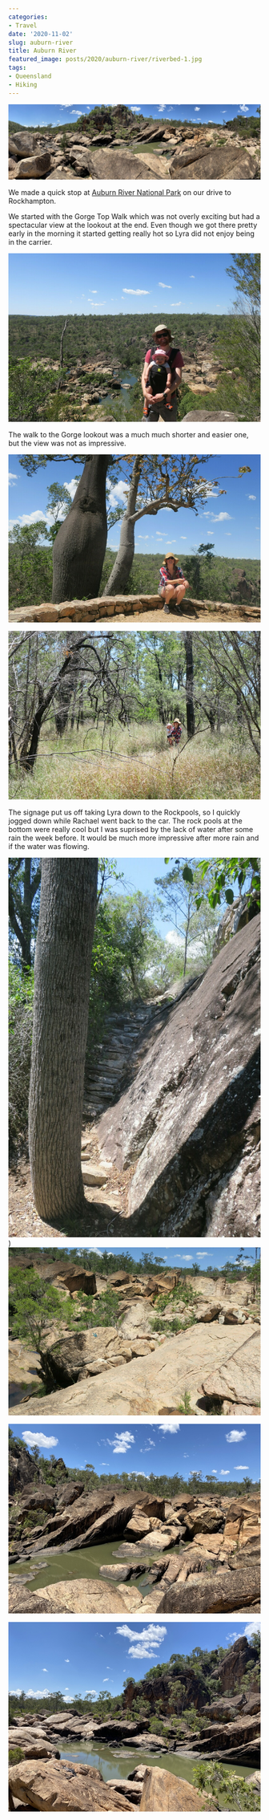 ```yaml
---
categories:
- Travel
date: '2020-11-02'
slug: auburn-river
title: Auburn River
featured_image: posts/2020/auburn-river/riverbed-1.jpg
tags:
- Queensland
- Hiking
---
```


![""](pano.jpg)

We made a quick stop at [Auburn River National Park](https://parks.des.qld.gov.au/parks/auburn-river) on our drive to Rockhampton.

We started with the Gorge Top Walk which was not overly exciting but had a spectacular view at the lookout at the end. Even though we got there pretty early in the morning it started getting really hot so Lyra did not enjoy being in the carrier.

![""](top-walk-lookout.jpg)

The walk to the Gorge lookout was a much much shorter and easier one, but the view was not as impressive.

![""](lookout.jpg)

![""](lookout-walk.jpg)

The signage put us off taking Lyra down to the Rockpools, so I quickly jogged down while Rachael went back to the car. The rock pools at the bottom were really cool but I was suprised by the lack of water after some rain the week before. It would be much more impressive after more rain and if the water was flowing.

![""](riverbed-walk.jpg)
)
![""](riverbed-walk2.jpg "Marking showing way back to path")

![""](riverbed-1.jpg)

![""](riverbed-2.jpg)
